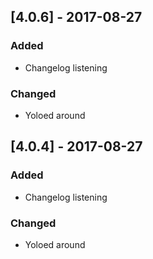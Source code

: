 ## [4.0.6] - 2017-08-27
### Added
- Changelog listening

### Changed
- Yoloed around

## [4.0.4] - 2017-08-27
### Added
- Changelog listening

### Changed
- Yoloed around
